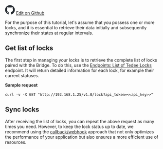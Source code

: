 ![](/bridge-api/assets/github-logo.svg "GitHub Logo") [Edit on Github](https://github.com/tedee-com/tedee-bridge-api/blob/master/howtos/get_and_sync_locks.md)

For the purpose of this tutorial, let's assume that you possess one or more locks, and it is essential to retrieve their data initially and subsequently synchronize their states at regular intervals.

## Get list of locks

The first step in managing your locks is to retrieve the complete list of locks paired with the Bridge. To do this, use the [Endpoints: List of Tedee Locks](/#tag/Lock/operation/getLockList) endpoint. It will return detailed information for each lock, for example their current statuses.

**Sample request**

    curl -v -X GET "http://192.168.1.25/v1.0/lock?api_token=<<api_key>>"

## Sync locks

After receiving the list of locks, you can repeat the above request as many times you need. However, to keep the lock status up to date, we recommend using the [callback/webhook](/#tag/About-webhooks) approach that not only optimizes the performance of your application but also ensures a more efficient use of resources.